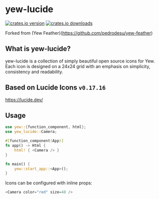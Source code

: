 # yew-lucide

[![crates.io version](https://img.shields.io/crates/v/yew-lucide.svg?style=flat-square)](https://crates.io/crates/yew-lucide)
[![crates.io downloads](https://img.shields.io/crates/d/yew-lucide.svg?style=flat-square)](https://crates.io/crates/yew-lucide)

Forked from (Yew Feather)(https://github.com/pedrodesu/yew-feather)

## What is yew-lucide?

yew-lucide is a collection of simply beautiful open source icons for Yew. Each icon is designed on a 24x24 grid with an emphasis on simplicity, consistency and readability.

## Based on Lucide Icons `v0.17.16`

https://lucide.dev/

## Usage

```rust
use yew::{function_component, html};
use yew_lucide::Camera;

#[function_component(App)]
fn app() -> Html {
    html! { <Camera /> }
}

fn main() {
    yew::start_app::<App>();
}
```

Icons can be configured with inline props:

```rust
<Camera color="red" size=48 />
```
